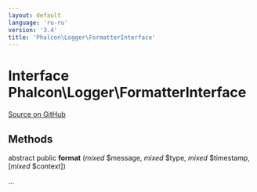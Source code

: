 ```yaml
---
layout: default
language: 'ru-ru'
version: '3.4'
title: 'Phalcon\Logger\FormatterInterface'
---
```


# Interface **Phalcon\Logger\FormatterInterface**

<a href="https://github.com/phalcon/cphalcon/tree/v3.4.0/phalcon/logger/formatterinterface.zep" class="btn btn-default btn-sm">Source on GitHub</a>

## Methods

abstract public **format** (*mixed* $message, *mixed* $type, *mixed* $timestamp, [*mixed* $context])

...